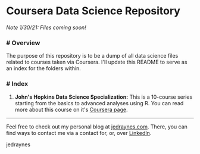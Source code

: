 # Coursera Data Science Repository

*Note 1/30/21: Files coming soon!*

### # Overview
The purpose of this repository is to be a dump of all data science files related to courses taken via Coursera. I'll update this README to serve as an index for the folders within.

### # Index
1. **John's Hopkins Data Science Specialization:** This is a 10-course series starting from the basics to advanced analyses using R. You can read more about this course on it's [Coursera page](https://www.coursera.org/specializations/jhu-data-science).


---
Feel free to check out my personal blog at [jedraynes.com](https://www.jedraynes.com). There, you can find ways to contact me via a contact for, or, over [LinkedIn](https://www.linkedin.com/in/jedraynes/).

jedraynes
